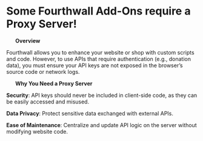 <b><h1> Some Fourthwall Add-Ons require a Proxy Server! </b> </h1>

<b><ul>Overview</b></ul>

Fourthwall allows you to enhance your website or shop with custom scripts and code. However, to use APIs that require authentication (e.g., donation data), you must ensure your API keys are not exposed in the browser’s source code or network logs.

<b><ul>Why You Need a Proxy Server</b></ul>

<b>Security</b>: API keys should never be included in client-side code, as they can be easily accessed and misused.

<b>Data Privacy</b>: Protect sensitive data exchanged with external APIs.

<b>Ease of Maintenance</b>: Centralize and update API logic on the server without modifying website code.


